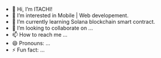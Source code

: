 - 👋 Hi, I’m ITACHI!
- 👀 I’m interested in Mobile | Web developement.
- 🌱 I’m currently learning Solana blockchain smart contract.
- 💞️ I’m looking to collaborate on ...
- 📫 How to reach me ...
- 😄 Pronouns: ...
- ⚡ Fun fact: ...

<!---
ITACHIDA/ITACHIDA is a ✨ special ✨ repository because its `README.md` (this file) appears on your GitHub profile.
You can click the Preview link to take a look at your changes.
--->
